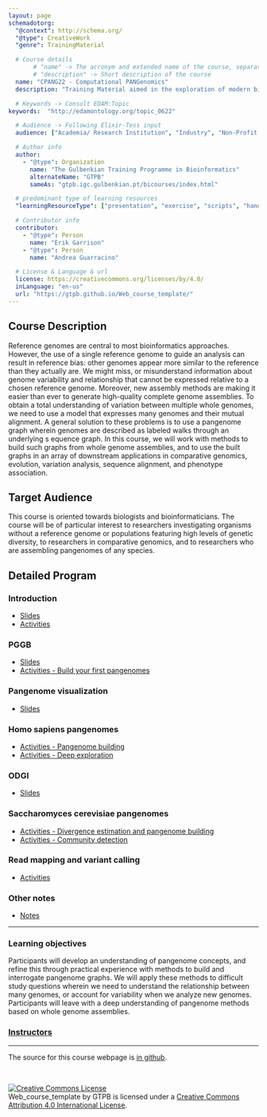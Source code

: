 ```yaml
---
layout: page
schemadotorg:
  "@context": http://schema.org/
  "@type": CreativeWork
  "genre": TrainingMaterial

  # Course details
       # "name" -> The acronym and extended name of the course, separated by " - "
       # "description" -> Short description of the course
  name: "CPANG22 - Computational PANGenomics"
  description: "Training Material aimed in the exploration of modern bioinformatic tools that allow researchers to use pangenomes as their reference system when engaging in studies of organisms of all types."

  # Keywords -> Consult EDAM:Topic
keywords:  "http://edamontology.org/topic_0622"

  # Audience -> Following Elixir-Tess input
  audience: ["Academia/ Research Institution", "Industry", "Non-Profit Organisation", "Healthcare"]

  # Author info
  author:
    - "@type": Organization
      name: "The Gulbenkian Training Programme in Bioinformatics"
      alternateName: "GTPB"
      sameAs: "gtpb.igc.gulbenkian.pt/bicourses/index.html"

  # predominant type of learning resources
  "learningResourceType": ["presentation", "exercise", "scripts", "handout"]

  # Contributor info
  contributor:
    - "@type": Person
      name: "Erik Garrison"
    - "@type": Person
      name: "Andrea Guarracino"

  # License & Language & url
  license: https://creativecommons.org/licenses/by/4.0/
  inLanguage: "en-us"
  url: "https://gtpb.github.io/Web_course_template/"
---
```


## Course Description

Reference genomes are central to most bioinformatics approaches. However, the use of a single reference genome to guide an analysis can result in reference bias: other genomes appear more similar to the reference than they actually are. We might miss, or misunderstand information about genome variability and relationship that cannot be expressed relative to a chosen reference genome. Moreover, new assembly methods are making it easier than ever to generate high-quality complete genome assemblies. To obtain a total understanding of variation between multiple whole genomes, we need to use a model that expresses many genomes and their mutual alignment. A general solution to these problems is to use a pangenome graph wherein genomes are described as labeled walks through an underlying s equence graph. In this course, we will work with methods to build such graphs from whole genome assemblies, and to use the built graphs in an array of downstream applications in comparative genomics, evolution, variation analysis, sequence alignment, and phenotype association.

## Target Audience

This course is oriented towards biologists and bioinformaticians. The course will be of particular interest to researchers investigating organisms without a reference genome or populations featuring high levels of genetic diversity, to researchers in comparative genomics, and to researchers who are assembling pangenomes of any species.

## Detailed Program

### Introduction
- [Slides](assets/CPANG22%20-%20Day%201a%20-%20Introduction.pdf)
- [Activities](pages/Day1a_Introduction.md)

### PGGB
- [Slides](assets/CPANG22%20-%20Day%201b%20-%20PGGB.pdf)
- [Activities - Build your first pangenomes](pages/Day1b_PGGB.md)

### Pangenome visualization
- [Slides](assets/CPANG22%20-%20Day%202a%20-%20Pangenome%20visualization.pdf)

### Homo sapiens pangenomes
- [Activities - Pangenome building](pages/Day2a_Homo_sapiens_pangenome_graphs.md)
- [Activities - Deep exploration](pages/Day3a_Pangenome_subgraphs.md)

### ODGI
- [Slides](assets/CPANG22%20-%20Day%203a%20-%20ODGI.pdf)

### Saccharomyces cerevisiae pangenomes
- [Activities - Divergence estimation and pangenome building](pages/Day3b_Saccharomyces_cerevisiae_pangenome_graphs.md)
- [Activities - Community detection](pages/Day4a_Saccharomyces_cerevisiae_pangenome_graphs.md)

### Read mapping and variant calling
- [Activities](pages/Day4b_Read_mapping.md)

### Other notes
- [Notes](https://hackmd.io/@i-Mv45MZTMa2ZQH2rMAArQ/cpang22notes)


---

### Learning objectives
Participants will develop an understanding of pangenome concepts, and refine this through practical experience with methods to build and interrogate pangenome graphs.
We will apply these methods to difficult study questions wherein we need to understand the relationship between many genomes, or account for variability when we analyze new genomes.
Participants will leave with a deep understanding of pangenome methods based on whole genome assemblies.

### [Instructors](pages/instructors.md)

---

The source for this course webpage is [in github](https://github.com/GTPB/CPANG22).

<br/>

<a rel="license" href="http://creativecommons.org/licenses/by/4.0/"><img alt="Creative Commons License" style="border-width:0" src="https://i.creativecommons.org/l/by/4.0/88x31.png" /></a><br /><span xmlns:dct="http://purl.org/dc/terms/" property="dct:title">Web_course_template</span> by <span xmlns:cc="http://creativecommons.org/ns#" property="cc:attributionName">GTPB</span> is licensed under a <a rel="license" href="http://creativecommons.org/licenses/by/4.0/">Creative Commons Attribution 4.0 International License</a>.

